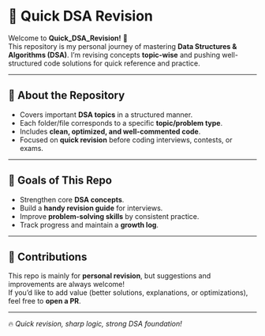 # 🚀 Quick DSA Revision  

Welcome to **Quick_DSA_Revision!** 🎯  
This repository is my personal journey of mastering **Data Structures & Algorithms (DSA)**. I’m revising concepts **topic-wise** and pushing well-structured code solutions for quick reference and practice.  

---

## 📌 About the Repository  

- Covers important **DSA topics** in a structured manner.  
- Each folder/file corresponds to a specific **topic/problem type**.  
- Includes **clean, optimized, and well-commented code**.  
- Focused on **quick revision** before coding interviews, contests, or exams.  

---

## 🎯 Goals of This Repo  

- Strengthen core **DSA concepts**.  
- Build a **handy revision guide** for interviews.  
- Improve **problem-solving skills** by consistent practice.  
- Track progress and maintain a **growth log**.  

---

## 🤝 Contributions  

This repo is mainly for **personal revision**, but suggestions and improvements are always welcome!  
If you’d like to add value (better solutions, explanations, or optimizations), feel free to **open a PR**.  

---

🔥 *Quick revision, sharp logic, strong DSA foundation!*  
